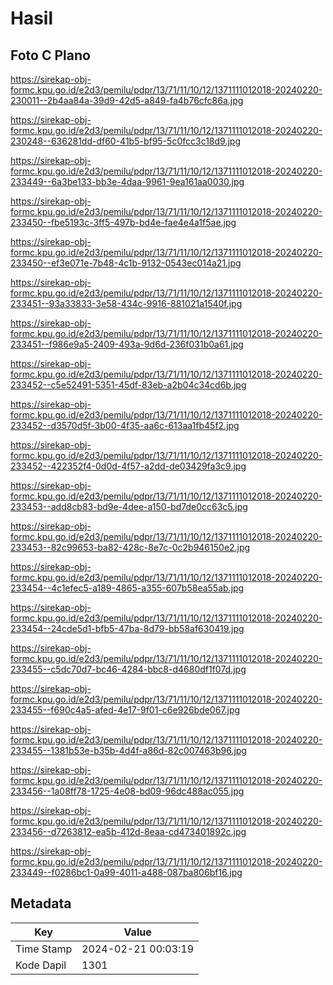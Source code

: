 # Hasil

## Foto C Plano

https://sirekap-obj-formc.kpu.go.id/e2d3/pemilu/pdpr/13/71/11/10/12/1371111012018-20240220-230011--2b4aa84a-39d9-42d5-a849-fa4b76cfc86a.jpg

https://sirekap-obj-formc.kpu.go.id/e2d3/pemilu/pdpr/13/71/11/10/12/1371111012018-20240220-230248--636281dd-df60-41b5-bf95-5c0fcc3c18d9.jpg

https://sirekap-obj-formc.kpu.go.id/e2d3/pemilu/pdpr/13/71/11/10/12/1371111012018-20240220-233449--6a3be133-bb3e-4daa-9961-9ea161aa0030.jpg

https://sirekap-obj-formc.kpu.go.id/e2d3/pemilu/pdpr/13/71/11/10/12/1371111012018-20240220-233450--fbe5193c-3ff5-497b-bd4e-fae4e4a1f5ae.jpg

https://sirekap-obj-formc.kpu.go.id/e2d3/pemilu/pdpr/13/71/11/10/12/1371111012018-20240220-233450--ef3e071e-7b48-4c1b-9132-0543ec014a21.jpg

https://sirekap-obj-formc.kpu.go.id/e2d3/pemilu/pdpr/13/71/11/10/12/1371111012018-20240220-233451--93a33833-3e58-434c-9916-881021a1540f.jpg

https://sirekap-obj-formc.kpu.go.id/e2d3/pemilu/pdpr/13/71/11/10/12/1371111012018-20240220-233451--f986e9a5-2409-493a-9d6d-236f031b0a61.jpg

https://sirekap-obj-formc.kpu.go.id/e2d3/pemilu/pdpr/13/71/11/10/12/1371111012018-20240220-233452--c5e52491-5351-45df-83eb-a2b04c34cd6b.jpg

https://sirekap-obj-formc.kpu.go.id/e2d3/pemilu/pdpr/13/71/11/10/12/1371111012018-20240220-233452--d3570d5f-3b00-4f35-aa6c-613aa1fb45f2.jpg

https://sirekap-obj-formc.kpu.go.id/e2d3/pemilu/pdpr/13/71/11/10/12/1371111012018-20240220-233452--422352f4-0d0d-4f57-a2dd-de03429fa3c9.jpg

https://sirekap-obj-formc.kpu.go.id/e2d3/pemilu/pdpr/13/71/11/10/12/1371111012018-20240220-233453--add8cb83-bd9e-4dee-a150-bd7de0cc63c5.jpg

https://sirekap-obj-formc.kpu.go.id/e2d3/pemilu/pdpr/13/71/11/10/12/1371111012018-20240220-233453--82c99653-ba82-428c-8e7c-0c2b946150e2.jpg

https://sirekap-obj-formc.kpu.go.id/e2d3/pemilu/pdpr/13/71/11/10/12/1371111012018-20240220-233454--4c1efec5-a189-4865-a355-607b58ea55ab.jpg

https://sirekap-obj-formc.kpu.go.id/e2d3/pemilu/pdpr/13/71/11/10/12/1371111012018-20240220-233454--24cde5d1-bfb5-47ba-8d79-bb58af630419.jpg

https://sirekap-obj-formc.kpu.go.id/e2d3/pemilu/pdpr/13/71/11/10/12/1371111012018-20240220-233455--c5dc70d7-bc46-4284-bbc8-d4680df1f07d.jpg

https://sirekap-obj-formc.kpu.go.id/e2d3/pemilu/pdpr/13/71/11/10/12/1371111012018-20240220-233455--f690c4a5-afed-4e17-9f01-c6e926bde067.jpg

https://sirekap-obj-formc.kpu.go.id/e2d3/pemilu/pdpr/13/71/11/10/12/1371111012018-20240220-233455--1381b53e-b35b-4d4f-a86d-82c007463b96.jpg

https://sirekap-obj-formc.kpu.go.id/e2d3/pemilu/pdpr/13/71/11/10/12/1371111012018-20240220-233456--1a08ff78-1725-4e08-bd09-96dc488ac055.jpg

https://sirekap-obj-formc.kpu.go.id/e2d3/pemilu/pdpr/13/71/11/10/12/1371111012018-20240220-233456--d7263812-ea5b-412d-8eaa-cd473401892c.jpg

https://sirekap-obj-formc.kpu.go.id/e2d3/pemilu/pdpr/13/71/11/10/12/1371111012018-20240220-233449--f0286bc1-0a99-4011-a488-087ba806bf16.jpg


## Metadata

| Key        | Value               |
| ---------- | ------------------- |
| Time Stamp | 2024-02-21 00:03:19 |
| Kode Dapil | 1301                |



